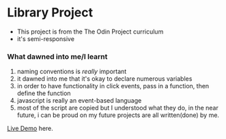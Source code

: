 # Library Project

- This project is from the The Odin Project curriculum 
- it's semi-responsive

### What dawned into me/I learnt

1. naming conventions is *really* important
2. it dawned into me that it's okay to declare numerous variables
3. in order to have functionality in click events, pass in a function, then define the function
4. javascript is really an event-based language
5. most of the script are copied but I understood what they do, in the near future, i can be proud on my future projects are all written(done) by me.


[Live Demo](https://prlorence.github.io/TOP-exercise/Library/) here.
